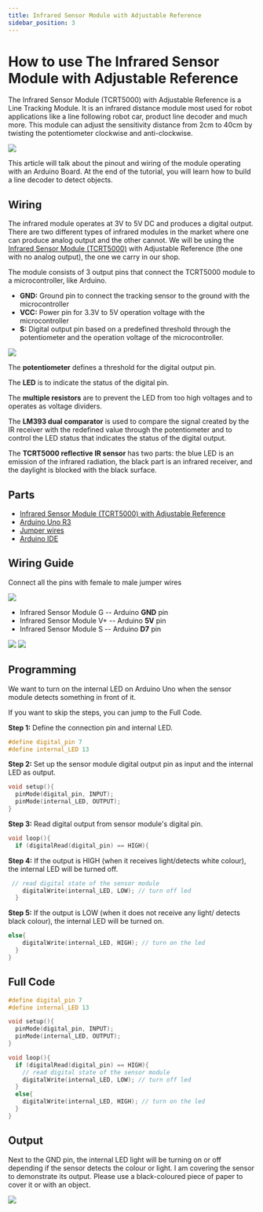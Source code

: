 ```yaml
---
title: Infrared Sensor Module with Adjustable Reference
sidebar_position: 3
---
```


# How to use The Infrared Sensor Module with Adjustable Reference

The Infrared Sensor Module (TCRT5000) with Adjustable Reference is a Line Tracking Module. It is an infrared distance module most used for robot applications like a line following robot car, product line decoder and much more. This module can adjust the sensitivity distance from 2cm to 40cm by twisting the potentiometer clockwise and anti-clockwise. 

![](/img/docs/product_guide/2082_01.png)

This article will talk about the pinout and wiring of the module operating with an Arduino Board. At the end of the tutorial, you will learn how to build a line decoder to detect objects.

## Wiring
The infrared module operates at 3V to 5V DC and produces a digital output. There are two different types of infrared modules in the market where one can produce analog output and the other cannot. We will be using the [Infrared Sensor Module (TCRT5000)](https://www.canadarobotix.com/2082) with Adjustable Reference (the one with no analog output), the one we carry in our shop. 

The module consists of 3 output pins that connect the TCRT5000 module to a microcontroller, like Arduino. 

* **GND:** Ground pin to connect the tracking sensor to the ground with the microcontroller
* **VCC:** Power pin for 3.3V to 5V operation voltage with the microcontroller 
* **S:** Digital output pin based on a predefined threshold through the potentiometer and the operation voltage of the microcontroller. 

![](/img/docs/product_guide/2082_02.png)

The **potentiometer** defines a threshold for the digital output pin. 

The **LED** is to indicate the status of the digital pin.

The **multiple resistors** are to prevent the LED from too high voltages and to operates as voltage dividers. 

The **LM393 dual comparator** is used to compare the signal created by the IR receiver with the redefined value through the potentiometer and to control the LED status that indicates the status of the digital output. 

The **TCRT5000 reflective IR sensor** has two parts: the blue LED is an emission of the infrared radiation, the black part is an infrared receiver, and the daylight is blocked with the black surface.

## Parts
* [Infrared Sensor Module (TCRT5000) with Adjustable Reference](https://www.canadarobotix.com/2082)
* [Arduino Uno R3](https://www.canadarobotix.com/products/60)
* [Jumper wires](https://www.canadarobotix.com/products/922)
* [Arduino IDE](https://www.arduino.cc/en/software)

## Wiring Guide 
Connect all the pins with female to male jumper wires

![](/img/docs/product_guide/2082_03.png)

* Infrared Sensor Module G -- Arduino **GND** pin 
* Infrared Sensor Module V+ --  Arduino **5V** pin 
* Infrared Sensor Module S -- Arduino **D7** pin 
 
![](/img/docs/product_guide/2082_04.png)
![](/img/docs/product_guide/2082_05.png)

## Programming
We want to turn on the internal LED on Arduino Uno when the sensor module detects something in front of it. 

If you want to skip the steps, you can jump to the Full Code. 

**Step 1:** Define the connection pin and internal LED.

```c
#define digital_pin 7 
#define internal_LED 13
```

**Step 2:** Set up the sensor module digital output pin as input and the internal LED as output.

```c
void setup(){
  pinMode(digital_pin, INPUT);
  pinMode(internal_LED, OUTPUT);
}
```

**Step 3:** Read digital output from sensor module's digital pin. 

```c
void loop(){
  if (digitalRead(digital_pin) == HIGH){
```

**Step 4:** If the output is HIGH (when it receives light/detects white colour), the internal LED will be turned off. 

```c
 // read digital state of the sensor module 
    digitalWrite(internal_LED, LOW); // turn off led
  }
```

**Step 5:** If the output is LOW (when it does not receive any light/ detects black colour), the internal LED will be turned on. 

```c
else{
    digitalWrite(internal_LED, HIGH); // turn on the led 
  }
}
```

## Full Code

```c
#define digital_pin 7 
#define internal_LED 13

void setup(){
  pinMode(digital_pin, INPUT);
  pinMode(internal_LED, OUTPUT);
}

void loop(){
  if (digitalRead(digital_pin) == HIGH){ 
    // read digital state of the sensor module 
    digitalWrite(internal_LED, LOW); // turn off led
  }
  else{
    digitalWrite(internal_LED, HIGH); // turn on the led 
  }
}
```

## Output
Next to the GND pin, the internal LED light will be turning on or off depending if the sensor detects the colour or light. I am covering the sensor to demonstrate its output. Please use a black-coloured piece of paper to cover it or with an object. 

![](/img/docs/product_guide/2082_01.gif)